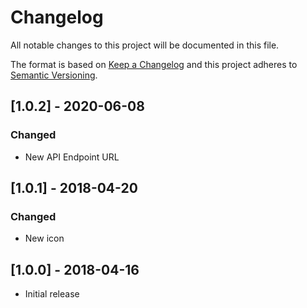 # Changelog

All notable changes to this project will be documented in this file.

The format is based on [Keep a Changelog](http://keepachangelog.com/en/1.0.0/)
and this project adheres to [Semantic Versioning](http://semver.org/spec/v2.0.0.html).

## [1.0.2] - 2020-06-08

### Changed

*   New API Endpoint URL

## [1.0.1] - 2018-04-20

### Changed

*   New icon

## [1.0.0] - 2018-04-16

*   Initial release
